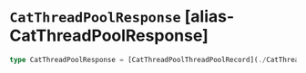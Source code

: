 # `CatThreadPoolResponse` [alias-CatThreadPoolResponse]
```typescript
type CatThreadPoolResponse = [CatThreadPoolThreadPoolRecord](./CatThreadPoolThreadPoolRecord.md)[];
```
